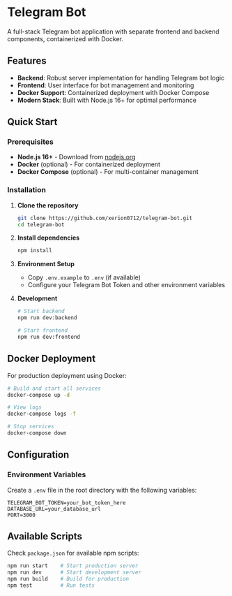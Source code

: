 # Telegram Bot

A full-stack Telegram bot application with separate frontend and backend components, containerized with Docker.

## Features

- **Backend**: Robust server implementation for handling Telegram bot logic
- **Frontend**: User interface for bot management and monitoring
- **Docker Support**: Containerized deployment with Docker Compose
- **Modern Stack**: Built with Node.js 16+ for optimal performance

## Quick Start

### Prerequisites

- **Node.js 16+** - Download from [nodejs.org](https://nodejs.org/)
- **Docker** (optional) - For containerized deployment
- **Docker Compose** (optional) - For multi-container management

### Installation

1. **Clone the repository**
   ```bash
   git clone https://github.com/xerion0712/telegram-bot.git
   cd telegram-bot
   ```

2. **Install dependencies**
   ```bash
   npm install
   ```

3. **Environment Setup**
   - Copy `.env.example` to `.env` (if available)
   - Configure your Telegram Bot Token and other environment variables

4. **Development**
   ```bash
   # Start backend
   npm run dev:backend
   
   # Start frontend
   npm run dev:frontend
   ```

## Docker Deployment

For production deployment using Docker:

```bash
# Build and start all services
docker-compose up -d

# View logs
docker-compose logs -f

# Stop services
docker-compose down
```

## Configuration

### Environment Variables

Create a `.env` file in the root directory with the following variables:

```env
TELEGRAM_BOT_TOKEN=your_bot_token_here
DATABASE_URL=your_database_url
PORT=3000
```

## Available Scripts

Check `package.json` for available npm scripts:

```bash
npm run start    # Start production server
npm run dev      # Start development server
npm run build    # Build for production
npm test         # Run tests
```
